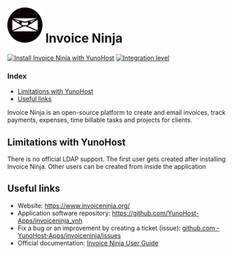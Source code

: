 # <img src="/images/invoiceninja_logo.png" height="80px" alt="Invoice Ninja logo"> Invoice Ninja

[![Install Invoice Ninja with YunoHost](https://install-app.yunohost.org/install-with-yunohost.png)](https://install-app.yunohost.org/?app=invoiceninja)
[![Integration level](https://dash.yunohost.org/integration/invoiceninja.svg)](https://dash.yunohost.org/appci/app/invoiceninja)


### Index

- [Limitations with YunoHost](#limitations-with-yunohost)
- [Useful links](#useful-links)

Invoice Ninja is an open-source platform to create and email invoices, track payments, expenses, time billable tasks and projects for clients.


## Limitations with YunoHost

There is no official LDAP support. The first user gets created after installing Invoice Ninja. Other users can be created from inside the application

## Useful links

+ Website: https://www.invoiceninja.org/
+ Application software repository: https://github.com/YunoHost-Apps/invoiceninja_ynh
+ Fix a bug or an improvement by creating a ticket (issue): [github.com - YunoHost-Apps/invoiceninja/issues](https://github.com/YunoHost-Apps/invoiceninja_ynh/issues)
+ Official documentation: [Invoice Ninja User Guide](https://docs.invoiceninja.com/)
